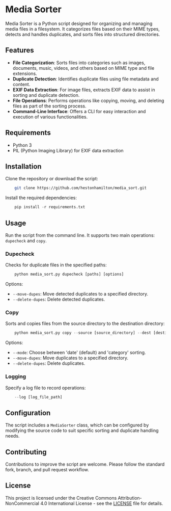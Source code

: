 # Media Sorter

Media Sorter is a Python script designed for organizing and managing media files in a filesystem. It categorizes files based on their MIME types, detects and handles duplicates, and sorts files into structured directories.

## Features

- **File Categorization**: Sorts files into categories such as images, documents, music, videos, and others based on MIME type and file extensions.
- **Duplicate Detection**: Identifies duplicate files using file metadata and content.
- **EXIF Data Extraction**: For image files, extracts EXIF data to assist in sorting and duplicate detection.
- **File Operations**: Performs operations like copying, moving, and deleting files as part of the sorting process.
- **Command-Line Interface**: Offers a CLI for easy interaction and execution of various functionalities.

## Requirements

- Python 3
- PIL (Python Imaging Library) for EXIF data extraction

## Installation

Clone the repository or download the script:

```bash
    git clone https://github.com/hestonhamilton/media_sort.git
```

Install the required dependencies:

```python
    pip install -r requirements.txt
```

## Usage

Run the script from the command line. It supports two main operations: `dupecheck` and `copy`.

### Dupecheck

Checks for duplicate files in the specified paths:

```python
    python media_sort.py dupecheck [paths] [options]
```

Options:

- `--move-dupes`: Move detected duplicates to a specified directory.
- `--delete-dupes`: Delete detected duplicates.

### Copy

Sorts and copies files from the source directory to the destination directory:

```python
    python media_sort.py copy --source [source_directory] --dest [destination_directory] [options]
```

Options:

- `--mode`: Choose between 'date' (default) and 'category' sorting.
- `--move-dupes`: Move duplicates to a specified directory.
- `--delete-dupes`: Delete duplicates.

### Logging

Specify a log file to record operations:

```python
    --log [log_file_path]
```

## Configuration

The script includes a `MediaSorter` class, which can be configured by modifying the source code to suit specific sorting and duplicate handling needs.

## Contributing

Contributions to improve the script are welcome. Please follow the standard fork, branch, and pull request workflow.

## License
This project is licensed under the Creative Commons Attribution-NonCommercial 4.0 International License - see the [LICENSE](LICENSE) file for details.


